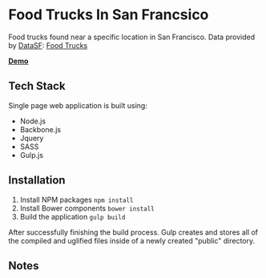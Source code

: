 # Food Trucks In San Francsico

Food trucks found near a specific location in San Francisco. Data provided by [DataSF](http://www.datasf.org/): [Food
Trucks](https://data.sfgov.org/Permitting/Mobile-Food-Facility-Permit/rqzj-sfat)

**[Demo](https://stormy-citadel-3378.herokuapp.com/)**

## Tech Stack

Single page web application is built using:
- Node.js
- Backbone.js
- Jquery
- SASS
- Gulp.js

## Installation
1. Install NPM packages `npm install`
2. Install Bower components `bower install`
3. Build the application `gulp build`

After successfully finishing the build process. Gulp creates and stores all of the compiled and uglified files inside of a newly created "public" directory. 

## Notes

